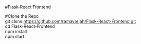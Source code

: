 #Flask-React Frontend <br/>

#Clone the Repo <br/>
git clone https://github.com/ramavarjah/Flask-React-Frontend.git <br/>
cd Flask-React-Frontend <br/>
npm install <br/>
npm start <br/>
